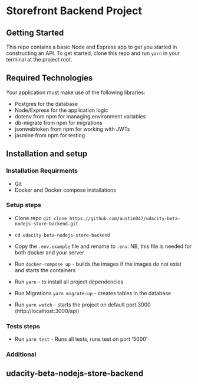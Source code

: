 # Storefront Backend Project

## Getting Started

This repo contains a basic Node and Express app to get you started in constructing an API. To get started, clone this repo and run `yarn` in your terminal at the project root.

## Required Technologies
Your application must make use of the following libraries:
- Postgres for the database
- Node/Express for the application logic
- dotenv from npm for managing environment variables
- db-migrate from npm for migrations
- jsonwebtoken from npm for working with JWTs
- jasmine from npm for testing


## Installation and setup
### Installation  Requirments
 - Git 
 - Docker and Docker compose installations

 ### Setup steps
- Clone repo `git clone https://github.com/austin047/udacity-beta-nodejs-store-backend.git`
- `cd udacity-beta-nodejs-store-backend`

- Copy the `.env.example` file and rename to `.env`: NB, this file is needed for both docker and your server

- Run `docker-compose up` - builds the images if the images do not exist and starts the containers

- Run `yarn` - to install all project dependencies

- Run Migrations  `yarn migrate:up` - creates tables in the database 

- Run `yarn watch` - starts the project on default port 3000 (http://localhost:3000/api)

### Tests steps
- Run `yarn test` - Runs all tests, runs test on port '5000'

### Additional



## udacity-beta-nodejs-store-backend

